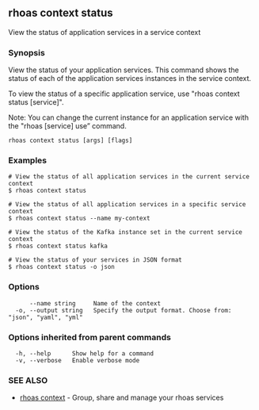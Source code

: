 ## rhoas context status

View the status of application services in a service context

### Synopsis

View the status of your application services. This command shows the status of each of the application services instances in the service context.

To view the status of a specific application service, use "rhoas context status [service]".

Note: You can change the current instance for an application service with the "rhoas [service] use” command.


```
rhoas context status [args] [flags]
```

### Examples

```
# View the status of all application services in the current service context
$ rhoas context status

# View the status of all application services in a specific service context
$ rhoas context status --name my-context

# View the status of the Kafka instance set in the current service context
$ rhoas context status kafka

# View the status of your services in JSON format
$ rhoas context status -o json

```

### Options

```
      --name string     Name of the context
  -o, --output string   Specify the output format. Choose from: "json", "yaml", "yml"
```

### Options inherited from parent commands

```
  -h, --help      Show help for a command
  -v, --verbose   Enable verbose mode
```

### SEE ALSO

* [rhoas context](rhoas_context.md)	 - Group, share and manage your rhoas services

